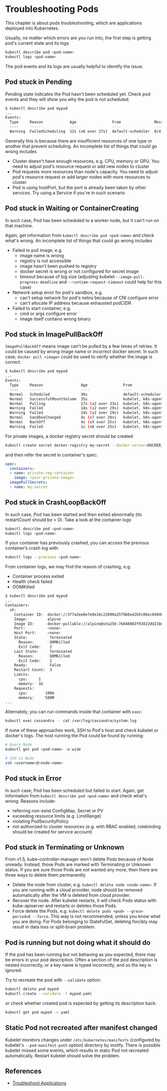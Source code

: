 # Troubleshooting Pods

This chapter is about pods troubleshooting, which are applications deployed into Kubernetes.

Usually, no matter which errors are you run into, the first step is getting pod's current state and its logs

```sh
kubectl describe pod <pod-name>
kubectl logs <pod-name>
```

The pod events and its logs are usually helpful to identify the issue.

## Pod stuck in Pending

Pending state indicates the Pod hasn't been scheduled yet. Check pod events and they will show you why the pod is not scheduled. 

```sh
$ kubectl describe pod mypod
...
Events:
  Type     Reason            Age                From               Message
  ----     ------            ----               ----               -------
  Warning  FailedScheduling  12s (x6 over 27s)  default-scheduler  0/4 nodes are available: 2 Insufficient cpu.
```

Generally this is because there are insufficient resources of one type or another that prevent scheduling. An incomplete list of things that could go wrong includes

- Cluster doesn't have enough resources, e.g. CPU, memory or GPU. You need to adjust pod's resource request or add new nodes to cluster
- Pod requests more resources than node's capacity. You need to adjust pod's resource request or add larger nodes with more resources to cluster
- Pod is using hostPort, but the port is already been taken by other services. Try using a Service if you're in such scenario

## Pod stuck in Waiting or ContainerCreating

In such case, Pod has been scheduled to a worker node, but it can't run on that machine.

Again, get information from `kubectl describe pod <pod-name>` and check what's wrong. An incomplete list of things that could go wrong includes

- Failed to pull image, e.g.
  - image name is wrong
  - registry is not accessible
  - image hasn't been pushed to registry
  - docker secret is wrong or not configured for secret image
  - timeout because of big size (adjusting kubelet  `--image-pull-progress-deadline` and `--runtime-request-timeout` could help for this case)
- Network setup error for pod's sandbox, e.g.
  - can't setup network for pod's netns because of CNI configure error
  - can't allocate IP address because exhausted podCIDR
- Failed to start container, e.g.
  - cmd or args configure error
  - image itself contains wrong binary

## Pod stuck in ImagePullBackOff

`ImagePullBackOff` means image can't be pulled by a few times of retries. It could be caused by wrong image name or incorrect docker secret. In such case, `docker pull <image>` could be used to verify whether the image is correct.

```sh
$ kubectl describe pod mypod
...
Events:
  Type     Reason                 Age                From                                Message
  ----     ------                 ----               ----                                -------
  Normal   Scheduled              36s                default-scheduler                   Successfully assigned sh to k8s-agentpool1-38622806-0
  Normal   SuccessfulMountVolume  35s                kubelet, k8s-agentpool1-38622806-0  MountVolume.SetUp succeeded for volume "default-token-n4pn6"
  Normal   Pulling                17s (x2 over 33s)  kubelet, k8s-agentpool1-38622806-0  pulling image "a1pine"
  Warning  Failed                 14s (x2 over 29s)  kubelet, k8s-agentpool1-38622806-0  Failed to pull image "a1pine": rpc error: code = Unknown desc = Error response from daemon: repository a1pine not found: does not exist or no pull access
  Warning  Failed                 14s (x2 over 29s)  kubelet, k8s-agentpool1-38622806-0  Error: ErrImagePull
  Normal   SandboxChanged         4s (x7 over 28s)   kubelet, k8s-agentpool1-38622806-0  Pod sandbox changed, it will be killed and re-created.
  Normal   BackOff                4s (x5 over 25s)   kubelet, k8s-agentpool1-38622806-0  Back-off pulling image "a1pine"
  Warning  Failed                 1s (x6 over 25s)   kubelet, k8s-agentpool1-38622806-0  Error: ImagePullBackOff
```

For private images, a docker registry secret should be created

```sh
kubectl create secret docker-registry my-secret --docker-server=DOCKER_REGISTRY_SERVER --docker-username=DOCKER_USER --docker-password=DOCKER_PASSWORD --docker-email=DOCKER_EMAIL
```

and then refer the secret in container's spec:

```yaml
spec:
  containers:
  - name: private-reg-container
    image: <your-private-image>
  imagePullSecrets:
  - name: my-secret
```

## Pod stuck in CrashLoopBackOff

In such case, Pod has been started and then exited abnormally (its restartCount should be > 0). Take a look at the container logs

```sh
kubectl describe pod <pod-name>
kubectl logs <pod-name>
```

If your container has previously crashed, you can access the previous container’s crash log with:

```sh
kubectl logs --previous <pod-name>
```

From container logs, we may find the reason of crashing, e.g.

- Container process exited
- Health check failed
- OOMKilled

```sh
$ kubectl describe pod mypod
...
Containers:
  sh:
    Container ID:  docker://3f7a2ee0e7e0e16c22090a25f9b6e42b5c06ec049405bc34d3aa183060eb4906
    Image:         alpine
    Image ID:      docker-pullable://alpine@sha256:7b848083f93822dd21b0a2f14a110bd99f6efb4b838d499df6d04a49d0debf8b
    Port:          <none>
    Host Port:     <none>
    State:          Terminated
      Reason:       OOMKilled
      Exit Code:    2
    Last State:     Terminated
      Reason:       OOMKilled
      Exit Code:    2
    Ready:          False
    Restart Count:  3
    Limits:
      cpu:     1
      memory:  1G
    Requests:
      cpu:        100m
      memory:     500M
...
```

Alternately, you can run commands inside that container with `exec`:

```sh
kubectl exec cassandra -- cat /var/log/cassandra/system.log
```

If none of these approaches work, SSH to Pod's host and check kubelet or docker's logs. The host running the Pod could be found by running:

```sh
# Query Node
kubectl get pod <pod-name> -o wide

# SSH to Node
ssh <username>@<node-name>
```

## Pod stuck in Error

In such case, Pod has been scheduled but failed to start. Again, get information from `kubectl describe pod <pod-name>` and check what's wrong. Reasons include:

- referring non-exist ConfigMap, Secret or PV
- exceeding resource limits (e.g. LimitRange)
- violating PodSecurityPolicy
- not authorized to cluster resources (e.g. with RBAC enabled, rolebinding should be created for service account)

## Pod stuck in Terminating or Unknown

From v1.5, kube-controller-manager won't delete Pods because of Node unready. Instead, those Pods are marked with Terminating or Unknown status. If you are sure those Pods are not wanted any more, then there are three ways to delete them permanently

- Delete the node from cluster, e.g. `kubectl delete node <node-name>`. If you are running with a cloud provider, node should be removed automatically after the VM is deleted from cloud provider.
- Recover the node. After kubelet restarts, it will check Pods status with kube-apiserver and restarts or deletes those Pods.
- Force delete the Pods, e.g. `kubectl delete pods <pod> --grace-period=0 --force`. This way is not recommended, unless you know what you are doing. For Pods belonging to StatefulSet, deleting forcibly may result in data loss or split-brain problem.

## Pod is running but not doing what it should do

If the pod has been running but not behaving as you expected, there may be errors in your pod description. Often a section of the pod description is nested incorrectly, or a key name is typed incorrectly, and so the key is ignored.

Try to recreate the pod with `--validate` option:

```sh
kubectl delete pod mypod
kubectl create --validate -f mypod.yaml
```

or check whether created pod is expected by getting its description back:

```sh
kubectl get pod mypod -o yaml
```

## Static Pod not recreated after manifest changed

Kubelet monitors changes under `/etc/kubernetes/manifests`  (configured by kubelet's `--pod-manifest-path` option) directory by inotify. There is possible kubelet missed some events, which results in static Pod not recreated automatically. Restart kubelet should solve the problem.

## References

- [Troubleshoot Applications](https://kubernetes.io/docs/tasks/debug-application-cluster/debug-application/)